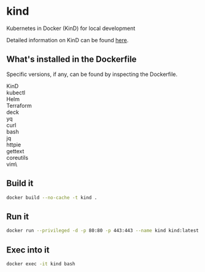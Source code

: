 # kind
Kubernetes in Docker (KinD) for local development

Detailed information on KinD can be found [here](https://kind.sigs.k8s.io/).

## What's installed in the Dockerfile
Specific versions, if any, can be found by inspecting the Dockerfile.

KinD\
kubectl\
Helm\
Terraform\
deck\
yq\
curl\
bash\
jq\
httpie\
gettext\
coreutils\
vim\

## Build it
```bash
docker build --no-cache -t kind .
```
## Run it
```bash
docker run --privileged -d -p 80:80 -p 443:443 --name kind kind:latest
```
## Exec into it
```bash
docker exec -it kind bash
```

